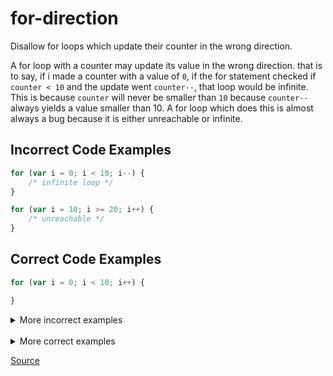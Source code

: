 <!--
 generated docs file, do not edit by hand, see xtask/docgen 
-->
# for-direction

Disallow for loops which update their counter in the wrong direction.

A for loop with a counter may update its value in the wrong direction. that is to say, if i made
a counter with a value of `0`, if the for statement checked if `counter < 10` and the update went `counter--`,
that loop would be infinite. This is because `counter` will never be smaller than `10` because `counter--` always
yields a value smaller than 10. A for loop which does this is almost always a bug because it is either
unreachable or infinite.

## Incorrect Code Examples

```js
for (var i = 0; i < 10; i--) {
    /* infinite loop */
}
```

```js
for (var i = 10; i >= 20; i++) {
    /* unreachable */
}
```

## Correct Code Examples

```js
for (var i = 0; i < 10; i++) {

}
```

<details>
 <summary> More incorrect examples </summary>

```js
for (var i = 0; i < 10; i--) {}
```

```js
for(let i = 0; i < 2; i--) {}
```

```js
for(let i = 0; i <= 2; i += -1) {}
```

```js
for(let i = 2; i >= 0; i -= -1) {}
```

```js
for(let i = 0; i < 2; i -= 1) {}
```

```js
for(let i = 2; i > 2; i++) {}
```

```js
for(let i = 2; i > 2; i += 1) {}
```

```js
for(let i = 5n; i < 2; i--) {}
```
</details><br>
<details>
 <summary> More correct examples </summary>

```js
for (var i = 0; i < 10; i++) {}
```

```js
for(let i = 2; i > 2; i -= 1) {}
```

```js
for(let i = 2; i >= 0; i -= 1) {}
```

```js
for(let i = 2; i > 2; i += -1) {}
```

```js
for(let i = 2; i >= 0; i += -1) {}
```

```js
for(let i = 0; i < 3;) {}
```

```js
for(let i = 5; i < 2; i |= 2) {}
```

```js
for(let i = 5n; i < 2n; i &= 2) {}
```
</details>

[Source](https://github.com/RDambrosio016/RSLint/tree/master/crates/rslint_core/src/groups/errors/for_direction.rs)